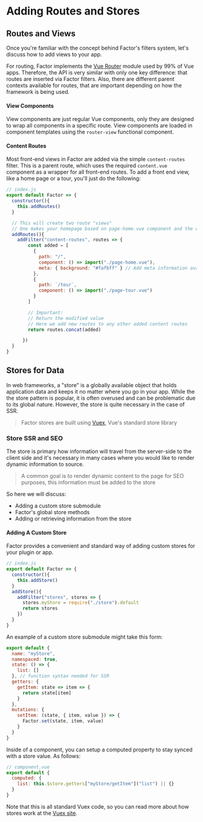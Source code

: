# Adding Routes and Stores

## Routes and Views

Once you're familiar with the concept behind Factor's filters system, let's discuss how to add views to your app.

For routing, Factor implements the [Vue Router](https://router.vuejs.org/) module used by 99% of Vue apps. Therefore, the API is very similar with only one key difference: that routes are inserted via Factor filters. Also, there are different parent contexts available for routes, that are important depending on how the framework is being used.

#### View Components

View components are just regular Vue components, only they are designed to wrap all components in a specific route. View components are loaded in component templates using the `router-view` functional component.

#### Content Routes

Most front-end views in Factor are added via the simple `content-routes` filter. This is a parent route, which uses the required `content.vue` component as a wrapper for all front-end routes. To add a front end view, like a home page or a tour, you'll just do the following:

```javascript
// index.js
export default Factor => {
  constructor(){
    this.addRoutes()
  }

  // This will create two route "views"
  // One makes your homepage based on page-home.vue component and the other at /tour from page-tour.vue
  addRoutes(){
    addFilter("content-routes", routes => {
        const added = [
          {
            path: "/",
            component: () => import("./page-home.vue"),
            meta: { background: "#fafbff" } // Add meta information available to all components (e.g. this.$route.meta.background from component)
          },
          {
            path: `/tour`,
            component: () => import("./page-tour.vue")
          }
        ]

        // Important:
        // Return the modified value
        // Here we add new routes to any other added content routes
        return routes.concat(added)

      })
  }
}
```

## Stores for Data

In web frameworks, a "store" is a globally available object that holds application data and keeps it no matter where you go in your app. While the the store pattern is popular, it is often overused and can be problematic due to its global nature. However, the store is quite necessary in the case of SSR.

> Factor stores are built using [Vuex](https://vuex.vuejs.org/), Vue's standard store library

### Store SSR and SEO

The store is primary how information will travel from the server-side to the client side and it's necessary in many cases where you would like to render dynamic information to source.

> A common goal is to render dynamic content to the page for SEO purposes, this information must be added to the store

So here we will discuss:

- Adding a custom store submodule
- Factor's global store methods
- Adding or retrieving information from the store

#### Adding A Custom Store

Factor provides a convenient and standard way of adding custom stores for your plugin or app.

```javascript
// index.js
export default Factor => {
  constructor(){
    this.addStore()
  }
  addStore(){
    addFilter("stores", stores => {
      stores.myStore = require("./store").default
      return stores
    })
  }
}
```

An example of a custom store submodule might take this form:

```javascript
export default {
  name: "myStore",
  namespaced: true,
  state: () => {
    list: []
  }, // function syntax needed for SSR
  getters: {
    getItem: state => item => {
      return state[item]
    }
  },
  mutations: {
    setItem: (state, { item, value }) => {
      Factor.set(state, item, value)
    }
  }
}
```

Inside of a component, you can setup a computed property to stay synced with a store value. As follows:

```javascript
// component.vue
export default {
  computed: {
    list: this.$store.getters["myStore/getItem"]("list") || {}
  }
}
```

Note that this is all standard Vuex code, so you can read more about how stores work at the [Vuex site](https://vuex.vuejs.org/).

